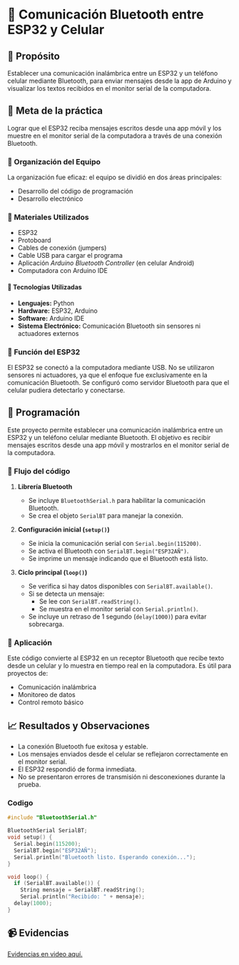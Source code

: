 # 📶 Comunicación Bluetooth entre ESP32 y Celular

## 🎯 Propósito
Establecer una comunicación inalámbrica entre un ESP32 y un teléfono celular mediante Bluetooth, para enviar mensajes desde la app de Arduino y visualizar los textos recibidos en el monitor serial de la computadora.

## 🧭 Meta de la práctica
Lograr que el ESP32 reciba mensajes escritos desde una app móvil y los muestre en el monitor serial de la computadora a través de una conexión Bluetooth.

### 👥 Organización del Equipo
La organización fue eficaz: el equipo se dividió en dos áreas principales:
- Desarrollo del código de programación
- Desarrollo electrónico

### 🧰 Materiales Utilizados

- ESP32  
- Protoboard  
- Cables de conexión (jumpers)  
- Cable USB para cargar el programa  
- Aplicación *Arduino Bluetooth Controller* (en celular Android)  
- Computadora con Arduino IDE  

#### 🧪 Tecnologías Utilizadas

- **Lenguajes:** Python  
- **Hardware:** ESP32, Arduino  
- **Software:** Arduino IDE  
- **Sistema Electrónico:** Comunicación Bluetooth sin sensores ni actuadores externos

### 🧠 Función del ESP32
El ESP32 se conectó a la computadora mediante USB. No se utilizaron sensores ni actuadores, ya que el enfoque fue exclusivamente en la comunicación Bluetooth. Se configuró como servidor Bluetooth para que el celular pudiera detectarlo y conectarse.

## 📡 Programación

Este proyecto permite establecer una comunicación inalámbrica entre un ESP32 y un teléfono celular mediante Bluetooth. El objetivo es recibir mensajes escritos desde una app móvil y mostrarlos en el monitor serial de la computadora.

### 🔧 Flujo del código

1. **Librería Bluetooth**
   - Se incluye `BluetoothSerial.h` para habilitar la comunicación Bluetooth.
   - Se crea el objeto `SerialBT` para manejar la conexión.

2. **Configuración inicial (`setup()`)**
   - Se inicia la comunicación serial con `Serial.begin(115200)`.
   - Se activa el Bluetooth con `SerialBT.begin("ESP32AÑ")`.
   - Se imprime un mensaje indicando que el Bluetooth está listo.

3. **Ciclo principal (`loop()`)**
   - Se verifica si hay datos disponibles con `SerialBT.available()`.
   - Si se detecta un mensaje:
     - Se lee con `SerialBT.readString()`.
     - Se muestra en el monitor serial con `Serial.println()`.
   - Se incluye un retraso de 1 segundo (`delay(1000)`) para evitar sobrecarga.

### 📲 Aplicación

Este código convierte al ESP32 en un receptor Bluetooth que recibe texto desde un celular y lo muestra en tiempo real en la computadora. Es útil para proyectos de:
- Comunicación inalámbrica
- Monitoreo de datos
- Control remoto básico

## 📈 Resultados y Observaciones

- La conexión Bluetooth fue exitosa y estable.  
-  Los mensajes enviados desde el celular se reflejaron correctamente en el monitor serial.  
-  El ESP32 respondió de forma inmediata.  
- No se presentaron errores de transmisión ni desconexiones durante la prueba.

### Codigo
```cpp
#include "BluetoothSerial.h"   

BluetoothSerial SerialBT;      
void setup() {
  Serial.begin(115200);       
  SerialBT.begin("ESP32AÑ");   
  Serial.println("Bluetooth listo. Esperando conexión...");
}

void loop() {
  if (SerialBT.available()) {                
    String mensaje = SerialBT.readString();  
    Serial.println("Recibido: " + mensaje);  
  delay(1000);  
}
```

## 📹 Evidencias
[Evidencias en video aquí.](https://youtube.com/shorts/FjRERy2lNNs?si=2Luq59n9TTcmMw0b)